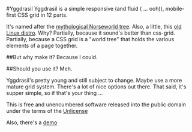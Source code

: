 #Yggdrasil
Yggdrasil is a simple responsive (and fluid ( ... ooh)), mobile-
first CSS grid in 12 parts. 

It's named after the [mythological Norseworld tree](https://en.wikipedia.org/wiki/Yggdrasil). 
Also, a little, this [old Linux distro](https://en.wikipedia.org/wiki/Yggdrasil_Linux/GNU/X).
Why? Partially, because it sound's better than css-grid. Partially,
because a CSS grid is a "world tree" that holds the various elements of
a page together.

##But why make it?
Because I could.

##Should you use it?
Meh. 

Yggdrasil's pretty young and still subject to change. Maybe use a more 
mature grid system. There's a lot of nice options out there. That said,
it's supper simple, so if that's your thing ...
  
This is free and unencumbered software released into the public domain
under the terms of the [Unlicense](http://unlicense.org)

Also, there's a [demo](http://www.sometimes-i.com/code/yggdrasil/demo.html)
